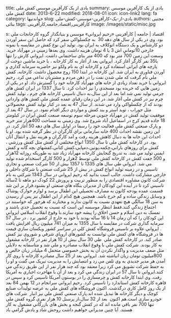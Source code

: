 title: یادی از یک کارآفرین  موسس کفش ملی
summary: یادی از یک کارآفرین  موسس کفش ملی
date: 2013-6-22
modified: 2018-08-01
icon:  icon-link2
lang: fa
category: خواندنیها
slug: یادی-از-یک-کارآفرین-موسس-کفش-ملی
authors: مجتبی بنائی
tags: کارآفرینی,‌اقتصاد,جامعه,کارآفرینی
image: /images/static/misc.jpg

s: اقتصاد | جامعه | کارآفرینی «رحيم ايرواني» موسس و بنيانگذار گروه کارخانجات ملي بود. وي در يکي از سال هاي دهه 30  به چکسلواکي سفر کرد که حاصل اين سفر آوردن دو کارشناس و يک دستگاه اتوکلاف به ايران بود. توليد اين نوع کفش در مقايسه با نمونه خارجي 10توماني اش 3 يا 4 تومان هزينه داشت.    وي بعدها زميني در مهرآباد خريد. وسعت اين زمين 700 متر بود که 400 متر بناي ساختماني داشت. ايرواني کارش را تنها با35 نفر کارگر آغاز کرد. ايرواني بعد از آغاز به کار کارخانه ، با خريد ماشين دوخت از پارچه هاي ايراني استفاده کرد و کارخانه اي به نام ولکو نيز حاضربه سرمايه گذاري و آوردن فناوري به ايران شد.    اين کارخانه در ابتدا 150 زوج محصول داشت. کارخانه، کفش ملي نام گرفت که ملي شدن نفت را در ذهن مردم و مشتريان تداعي مي کرد. رحيم ايرواني با خريد تعداد زيادي از خانه هاي مهرآباد کارخانه خود را گسترش داد. او در يکي از زمين هايي که خريده بود مسجدي را نيز احداث کرد. تا سال 1337 در ايران کفش هاي چرمي توليد نمي شد اما بعد از اين سال،به دنبال تاسيس کارخانه هاي چرم ، توليد کفش چرم نيز در کفش ملي آغاز شد.    در اين زمان رقباي عمده کفش ملي کفش هاي وارداتي بودند که از چکسلواکي وارد مي شدند. از سال 47 به بعد در کنار توليد کفش محصولاتي مثل جوراب ، تويد آستر و بند کفش و مواردي ديگر اقدام نمود.    در سال 47 بعد از موفقيت توليد کفش در مهرآباد جنوبي مرحله سوم توسعه صنعت کفش ايران در کيلومتر 18 جاده قديم کرج در اسماعيل آباد شروع شد. وي زميني به مساحت 400هزار متر خريد و پارک صنعتي کفش ملي فعاليت خود را رسما در اوايل سال هاي دهه 50 آغاز کرد. در اين زمين نقشه احداث 400 خانه سازماني براي کارگران در نظر گرفته شده بود. او با احداث اين خانه ها به دنبال کاهش هزينه رفت و آمد کارگران و هزينه نقل و انتقال آنان بود.    در کارخانه کفش ملي تا سال 1350 انواع مختلفي از کفش مثل کفش ورزشي ، کفش براي روزهاي باراني،چکمه،پوتين،دمپايي،کفش کتاني،کفشهاي بچه گانه و کفش ايمني توليد مي شد.  به تدريج گنجايش کارخانه مهرآباد زياد شد به طوريکه روزانه 12هزار و 500 جفت کفش در کارخانه کفش ملي توسط 2هزار و 500 کارگر استخدام شده توليد مي شد.    ايرواني طي سال هاي 1335 تا 1357 بيش از 50 شرکت صنعتي و تجاري تاسيس و در زمينه توليد انواع کفش در بيش از 25 شرکت صنعتي با شرکاي داخلي و خارجي مشارکت داشت.    جالب است بدانيد که رحيم ايرواني در سال 1343 شرکتي به نام شرکت کانون مشاوره اقتصادي را به منظور تربيت و پرورش 22 کودک دو ماهه تا 2ساله تاسيس کرد تا در آينده اين کودکان از مديران بنگاه هاي صنعتي او بشنود.قرار بر اين شد قسمت عمده بودجه کانون به مصارف تحصيلي اين اطفال برسد و لوازم خوارک پوشاک و وسايل زندگي ساده و کم خرج باشد. همچنين هيچ کدام از اين اطفال نيز پس از رسيدن به سن 18 سالگي هيچ تعهدي نسبت به کانون ندارند و مختارند که هرجور که خواستند در اجتماع زندگي کنند.فقط انتظار موسسه اين است که نسبت به تحصيل جدي باشند و تمسک به دين اسلام و حسن اخلاق را پيشه خود سازند.با وقوع انقلاب اسلامي ايرواني اين کودکان را که آن زمان 14 تا 16 ساله بودند با خود به خارج از کشور برد .    در سال 57 سرمايه گذاري شرکت در مقايسه با سال 1355 به ميزان 741 ميليون ريال افزايش يافت . ايرواني علاوه بر تاسيس فروشگاه کفش کلي در سراسر کشور ويکسان سازي قيمت ها در فروشگاه هاي کفش ملي توانست به کشورهاي اروپاي شرقي و شوروي نيز کفش صادر کند. در کارخانه کفش ملي  طي 30 سال بيش از 10 هزار نفر در کارخانه مشغول به کار بودند.    شرکت کفش ملي با وقوع انقلاب مصادره و ملي شد و متاسفانه به دلايلي مثل ضعف مديريت و واگذار نکردن آن به بخش خصوصي متحمل 4 ميليادر زيان خالص و 800ميليون تومان زيان انباشته شد.    ايرواني بعد از 25 سال مصادره کارخانه با روي کار آمدن هر مدير جديدي به وي تلفن مي زد و انتصابش را به مديريت تبريک مي گفت و او را به حفظ شرکت تشويق مي کرد زيرا معتقد بود که چند هزار نفر از اين طريق زندگي مي کنند.ايرواني تا سال 57 در ايران زندگي مي کرد و بعد از آن با مهاجرت اجباري به آمريکا رفت.    وي ابتدا کارخانه کفش و چرمسازي را در بوستون آمريکا تاسيس کرد و سپس در قاهره کارخانه کفش استاندارد را تاسيس کرد.    رحيم ايرواني سرانجام در 12 بهمن 84 بعد از يک روز کامل کاري درگذشت.    اکنون فروشگاه هاي کفش ملي به عرضه توليدات صنايع کوچک و ديگر کارخانه ها تبديل شده اند.پارک صنعتي کفش ملي نيز انبار  شرکت هاي خودرو سازي است.هم اکنون  بعد از 32 سال،از پرسنل 10 هزار نفري گروه کفش ملي تنها 700 نفر باقي مانده اند که در کفش گنجه و بخش هاي بازرگاني مشغول به کار هستند.  آيا چنين مديراني خواهيم داشت روحش شاد و يادش گرامي باد